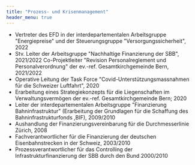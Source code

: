 ```yaml
---
title: "Prozess- und Krisenmanagement"
header_menu: true
---
```


* Vertreter des EFD in der interdepartementalen Arbeitsgruppe "Energiepreise" und der Steuerungsgruppe "Versorgungssicherheit", 2022
* Stv. Leiter der Arbeitsgruppe "Nachhaltige Finanzierung der SBB", 2021/2022
Co-Projektleiter "Revision Personalreglement und Personalverordnung" der ev.-ref. Gesamtkirchgemeinde Bern, 2021/2022
* Operative Leitung der Task Force "Covid-Unterstützungsmassnahmen für die Schweizer Luftfahrt", 2020
* Erarbeitung eines Strategiekonzepts für die Liegenschaften im Verwaltungsvermögen der ev.-ref. Gesamtkirchgemeinde Bern; 2020
* Leiter der interdepartementalen Arbeitsgruppe "Finanzierung Bahninfrastruktur" (Erarbeitung der Grundlagen für die Schaffung des Bahninfrastrukturfonds ,BIF), 2009/2010  
* Aushandlung der Finanzierungsvereinbarung für die Durchmesserlinie Zürich, 2008 
* Fachverantwortlicher für die Finanzierung der deutschen Eisenbahnstrecken in der Schweiz, 2003/2010
* Prozessverantwortlicher für das Controlling der Infrastrukturfinanzierung der SBB durch den Bund 2000/2010
